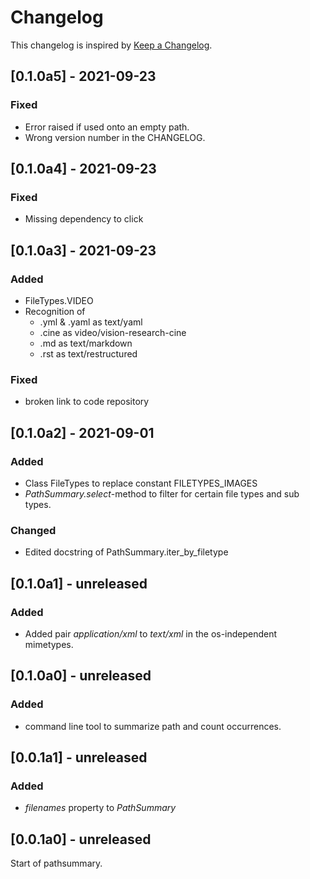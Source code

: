 # Changelog
This changelog is inspired by [Keep a Changelog](https://keepachangelog.com/en/1.0.0/).

## [0.1.0a5] - 2021-09-23
### Fixed
- Error raised if used onto an empty path. 
- Wrong version number in the CHANGELOG.

## [0.1.0a4] - 2021-09-23
### Fixed
- Missing dependency to click

## [0.1.0a3] - 2021-09-23
### Added
- FileTypes.VIDEO
- Recognition of 
  - .yml & .yaml as text/yaml
  - .cine as video/vision-research-cine
  - .md as text/markdown
  - .rst as text/restructured 

### Fixed
- broken link to code repository

## [0.1.0a2] - 2021-09-01
### Added
- Class FileTypes to replace constant FILETYPES_IMAGES
- *PathSummary.select*-method to filter for certain file types and sub types.

### Changed
- Edited docstring of PathSummary.iter_by_filetype

## [0.1.0a1] - unreleased
### Added
- Added pair *application/xml* to *text/xml* in the os-independent mimetypes.

## [0.1.0a0] - unreleased
### Added
- command line tool to summarize path and count occurrences.

## [0.0.1a1] - unreleased
### Added
- *filenames* property to *PathSummary*

## [0.0.1a0] - unreleased
Start of pathsummary.

